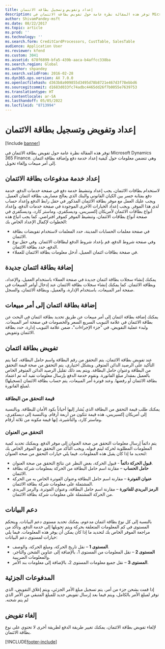 ```yaml
---
title: إعداد وتفويض وتسجيل بطاقة الائتمان
description: توفر هذه المقالة نظرة عامة حول تفويض بطاقة الائتمان في Microsoft Dynamics 365 Finance. وهي تتضمن معلومات حول كيفية إعداد خدمة دفع وإضافة بطاقة ائتمان إلى أمر مبيعات وإلغاء تخويل.
author: ShivamPandey-msft
ms.date: 08/22/2017
ms.topic: article
ms.prod: ''
ms.technology: ''
ms.search.form: CreditCardProcessors, CustTable, SalesTable
audience: Application User
ms.reviewer: kfend
ms.custom: 3041
ms.assetid: 678f6899-bfa5-439b-aaca-b4affcc338ba
ms.search.region: Global
ms.author: shpandey
ms.search.validFrom: 2016-02-28
ms.dyn365.ops.version: AX 7.0.0
ms.openlocfilehash: d363b8a909855d3495d78b8721e467d3f78ebbd6
ms.sourcegitcommit: d1683d033fc74adbc4465dd26f7b0055e7639753
ms.translationtype: HT
ms.contentlocale: ar-SA
ms.lasthandoff: 05/05/2022
ms.locfileid: "8713994"
---
```

# <a name="credit-card-setup-authorization-and-capture"></a>إعداد وتفويض وتسجيل بطاقة الائتمان

[!include [banner](../includes/banner.md)]

توفر هذه المقالة نظرة عامة حول تفويض بطاقة الائتمان في Microsoft Dynamics 365 Finance. وهي تتضمن معلومات حول كيفية إعداد خدمة دفع وإضافة بطاقة ائتمان إلى أمر مبيعات وإلغاء تخويل.

## <a name="setting-up-the-credit-card-payment-service"></a>إعداد خدمة مدفوعات بطاقة الائتمان

لاستخدام بطاقات الائتمان، يجب إعداد وتنشيط خدمة دفع في صفحة خدمات الدفع. خدمة دفع بمثابة جسر بين الكيان القانوني والبنك الذي يعالج مصاريف بطاقة ائتمان العميل. ويجب عليك العمل مع موفر بطاقة الائتمان المذكور في حقل رابط الدفع وإعداد حساب لدى هذا الموفر. ويجب إعداد الخيارات الأخرى الموجودة في صفحة خدمات الدفع، وإعداد أنواع بطاقات الائتمان لأمريكان إكسبريس، وديسكفري، وماستر كارد، وديسكفري في صفحة أنواع بطاقات الائتمان، وتنشيط الموفر كموفر افتراضي. كما يجب اتباع هذه الخطوات لإكمال الإعداد الخاص بك:
-   في صفحة معلمات الحسابات المدينة، حدد المعلمات لاستخدام تفويضات بطاقة الائتمان.
-   وفي صفحة شروط الدفع، قم بإعداد شروط الدفع لبطاقات الائتمان. وفي حقل نوع الدفع، حدد بطاقة الائتمان.
-   في صفحة بطاقات ائتمان العميل، أدخل معلومات بطاقة الائتمان للعملاء.

## <a name="adding-a-new-credit-card"></a>إضافة بطاقة ائتمان جديدة
يمكنك إنشاء سجلات بطاقة ائتمان جديدة في صفحة العملاء باستخدام العميل، والإعداد، وبطاقة الائتمان. كما يمكنك إنشاء سجلات بطاقة الائتمان عند إدخال أوامر المبيعات في صفحة أمر المبيعات، باستخدام الإدارة، والعميل، وبطاقة الائتمان، والسجل.

## <a name="adding-a-credit-card-to-a-sales-order"></a>إضافة بطاقة ائتمان إلى أمر مبيعات

يمكنك إضافة بطاقة ائتمان إلى أمر مبيعات عن طريق تحديد بطاقة ائتمان في البحث عن بطاقة الائتمان في علامة التبويب السريع السعر والخصومات في صفحة أمر المبيعات. ولبدء عملية التفويض، في "جزء الإجراءات"، ضمن علامة التبويب إدارة، حدد بطاقة الائتمان وتفويض.

## <a name="authorizing-a-credit-card"></a>تفويض بطاقة ائتمان

عند تفويض بطاقة الائتمان، يتم التحقق من رقم البطاقة واسم حامل البطاقة، كما يتم التأكيد على الرصيد الدائن المتوفر. وبشكل اختياري، يتم التحقق من صحة قيمة التحقق من البطاقة وعنوان حامل البطاقة. ويتم بعد ذلك تقليل الرصيد الدائن المتوفر الخاص بالعميل بمقدار مبلغ الفاتورة. وتقوم خدمة الدفع بإرسال معلومات تفيد أنه تم اعتماد بطاقة الائتمان أو رفضها. وعند فوترة أمر المبيعات، يتم حساب بطاقة الائتمان (تسجيلها) لمبلغ الفاتورة.

### <a name="card-verification-value"></a>قيمة التحقق من البطاقة

يمكنك طلب قيمة التحقق من البطاقة الذي يُشار إليها أحياناً بكود الأمان للبطاقة. وبالنسبة إلى أمريكان إكسبريس، هذه قيمة تتكون من أربعة أرقام. وبالنسبة إلى ديسكفري، وماستر كارد، والتأشيرة، إنها قيمة مكونة من ثلاثة أرقام.

### <a name="address-verification"></a>التحقق من العنوان

يتم دائماً إرسال معلومات التحقق من صحة العنوان إلى موفر الدفع. ‏‫ويمكنك تحديد كمية المعلومات المطلوبة لحركة ليتم قبوله. ويجب التأكد من التحقق مع الموفر الخاص بك لتحديد ما إذا كان يقبل هذه المعلومات.‬ فيما يلي خيارات التحقق من صحة العنوان:
-   **قبول الحركة دائماً** - قبول الحركة، بغض النظر عن نتائج التحقق من صحة العنوان.
-   **حامل الحساب** – مقارنة اسم حامل البطاقة من الحركة بمعلومات شركة بطاقة الائتمان.
-   **عنوان الفوترة** – مقارنة اسم حامل البطاقة وعنوان الفوترة الخاص به من الحركة المشتملة على معلومات شركة بطاقة الائتمان.
-   **الرمز البريدي للفاتورة‬** – مقارنة اسم حامل البطاقة، وعنوان الفوترة، والرمز البريدي من الحركة المشتملة على معلومات شركة بطاقة الائتمان.

## <a name="data-support"></a>دعم البيانات
بالنسبة إلى كل نوع بطاقة ائتمان مدعوم، يمكنك تحديد مستوى دعم البيانات. ويتحكم المستوى في كم المعلومات المتعلقة بحركة ويتم تحويلها إلى خدمة الدفع. وتأكد من مراجعة الموفر الخاص بك لتحديد ما إذا كان يمكن أن يوفر هذه المعلومات. فيما يلي خيارات لمستوى دعم البيانات:
-   **المستوى 1** – نقل تاريخ الحركة، ومبلغ الحركة، والوصف.
-   **المستوى 2** – نقل المعلومات من المستوى 1، بالإضافة إلى عناوين الشحن والتاجر، والمعلومات الضريبية.
-   **المستوى 3** – نقل جميع معلومات المستوى 2، بالإضافة إلى معلومات بند الأمر.

## <a name="partial-payments"></a>المدفوعات الجزئية
‏‫إذا قمت بشحن جزء من أمر، يتم تسجيل مبلغ الأمر الجزئي، ويتم إغلاق التفويض، الذي توفر لمبلغ الأمر بالكامل، ويتم فيما بعد إرسال تفويض جديد للمبلغ المتبقي من الأمر الذي لم يتم شحنه.‬

## <a name="voiding-an-authorization"></a>إلغاء تفويض 
لإلغاء تفويض بطاقة الائتمان، يمكنك تغيير طريقة الدفع لطريقة أخرى لا تحتوي على نوع بطاقة الائتمان.







[!INCLUDE[footer-include](../../includes/footer-banner.md)]
